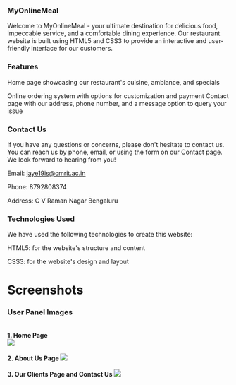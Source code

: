 
### MyOnlineMeal

Welcome to MyOnlineMeal - your ultimate destination for delicious food, impeccable service, and a comfortable dining experience. Our restaurant website is built using HTML5 and CSS3 to provide an interactive and user-friendly interface for our customers.

### Features

Home page showcasing our restaurant's cuisine, ambiance, and specials

Online ordering system with options for customization and payment
Contact page with our address, phone number, and a message option to query your issue

### Contact Us

If you have any questions or concerns, please don't hesitate to contact us. You can reach us by phone, email, or using the form on our Contact page. We look forward to hearing from you!

Email: jaye19is@cmrit.ac.in

Phone: 8792808374

Address: C V Raman Nagar Bengaluru

### Technologies Used
We have used the following technologies to create this website:

HTML5: for the website's structure and content

CSS3: for the website's design and layout


# Screenshots


<h3> User Panel Images </h3>
<br><b>1. Home Page 
   <br>
   <img src="https://user-images.githubusercontent.com/76532807/225981828-013b0a1d-e8d6-4e54-ba21-b46480d57b2a.png">
   
   <br>
   <br>
   2. About Us Page
   <img src="https://user-images.githubusercontent.com/76532807/225982065-e48139c8-62c2-45ee-a6a5-bffe69dff3e9.png">
   
   <br>
   <br>
   3. Our Clients Page and Contact Us
   <img src="https://user-images.githubusercontent.com/76532807/225982460-27d1fb95-2f1b-463a-96ec-c0a6272bccd7.png">

   <br>
   <br>
   
